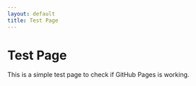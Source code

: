 ```yaml
---
layout: default
title: Test Page
---
```


# Test Page

This is a simple test page to check if GitHub Pages is working.
